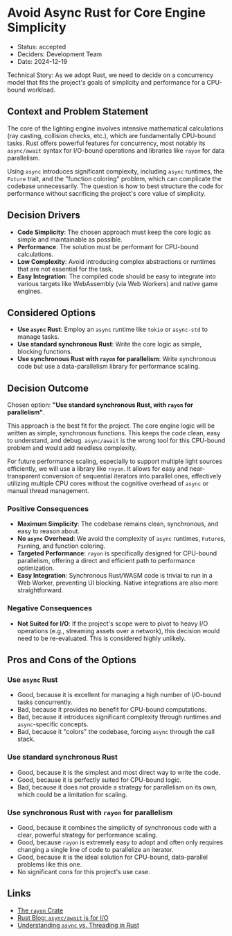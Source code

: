 # Avoid Async Rust for Core Engine Simplicity

- Status: accepted
- Deciders: Development Team
- Date: 2024-12-19

Technical Story: As we adopt Rust, we need to decide on a concurrency model that fits the project's goals of simplicity and performance for a CPU-bound workload.

## Context and Problem Statement

The core of the lighting engine involves intensive mathematical calculations (ray casting, collision checks, etc.), which are fundamentally CPU-bound tasks. Rust offers powerful features for concurrency, most notably its `async/await` syntax for I/O-bound operations and libraries like `rayon` for data parallelism.

Using `async` introduces significant complexity, including `async` runtimes, the `Future` trait, and the "function coloring" problem, which can complicate the codebase unnecessarily. The question is how to best structure the code for performance without sacrificing the project's core value of simplicity.

## Decision Drivers

- **Code Simplicity**: The chosen approach must keep the core logic as simple and maintainable as possible.
- **Performance**: The solution must be performant for CPU-bound calculations.
- **Low Complexity**: Avoid introducing complex abstractions or runtimes that are not essential for the task.
- **Easy Integration**: The compiled code should be easy to integrate into various targets like WebAssembly (via Web Workers) and native game engines.

## Considered Options

- **Use `async` Rust**: Employ an `async` runtime like `tokio` or `async-std` to manage tasks.
- **Use standard synchronous Rust**: Write the core logic as simple, blocking functions.
- **Use synchronous Rust with `rayon` for parallelism**: Write synchronous code but use a data-parallelism library for performance scaling.

## Decision Outcome

Chosen option: **"Use standard synchronous Rust, with `rayon` for parallelism"**.

This approach is the best fit for the project. The core engine logic will be written as simple, synchronous functions. This keeps the code clean, easy to understand, and debug. `async/await` is the wrong tool for this CPU-bound problem and would add needless complexity.

For future performance scaling, especially to support multiple light sources efficiently, we will use a library like `rayon`. It allows for easy and near-transparent conversion of sequential iterators into parallel ones, effectively utilizing multiple CPU cores without the cognitive overhead of `async` or manual thread management.

### Positive Consequences

- **Maximum Simplicity**: The codebase remains clean, synchronous, and easy to reason about.
- **No `async` Overhead**: We avoid the complexity of `async` runtimes, `Future`s, `Pin`ning, and function coloring.
- **Targeted Performance**: `rayon` is specifically designed for CPU-bound parallelism, offering a direct and efficient path to performance optimization.
- **Easy Integration**: Synchronous Rust/WASM code is trivial to run in a Web Worker, preventing UI blocking. Native integrations are also more straightforward.

### Negative Consequences

- **Not Suited for I/O**: If the project's scope were to pivot to heavy I/O operations (e.g., streaming assets over a network), this decision would need to be re-evaluated. This is considered highly unlikely.

## Pros and Cons of the Options

### Use `async` Rust

- Good, because it is excellent for managing a high number of I/O-bound tasks concurrently.
- Bad, because it provides no benefit for CPU-bound computations.
- Bad, because it introduces significant complexity through runtimes and `async`-specific concepts.
- Bad, because it "colors" the codebase, forcing `async` through the call stack.

### Use standard synchronous Rust

- Good, because it is the simplest and most direct way to write the code.
- Good, because it is perfectly suited for CPU-bound logic.
- Bad, because it does not provide a strategy for parallelism on its own, which could be a limitation for scaling.

### Use synchronous Rust with `rayon` for parallelism

- Good, because it combines the simplicity of synchronous code with a clear, powerful strategy for performance scaling.
- Good, because `rayon` is extremely easy to adopt and often only requires changing a single line of code to parallelize an iterator.
- Good, because it is the ideal solution for CPU-bound, data-parallel problems like this one.
- No significant cons for this project's use case.

## Links

- [The `rayon` Crate](https://crates.io/crates/rayon)
- [Rust Blog: `async/await` is for I/O](https://blog.rust-lang.org/2019/11/22/Rust-2020-and-beyond.html)
- [Understanding `async` vs. Threading in Rust](https://www.fpcomplete.com/blog/async-vs-threading-rust/) 